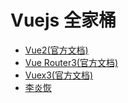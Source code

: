 # Vuejs 全家桶

- [Vue2(官方文档)](https://v2.cn.vuejs.org/)
- [Vue Router3(官方文档)](https://v3.router.vuejs.org/zh/)
- [Vuex3(官方文档)](https://v3.vuex.vuejs.org/zh/)
- [李炎恢](liyanhui/readme.md)